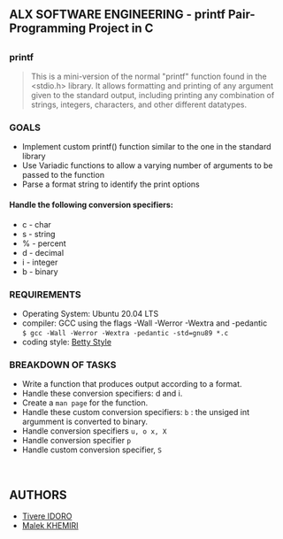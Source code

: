 ## ALX SOFTWARE ENGINEERING - printf Pair-Programming Project in C
##

### printf
> This is a mini-version of the normal "printf" function found in the <stdio.h> library. It allows formatting and printing of any argument given to the standard output, including printing any combination of strings, integers, characters, and other different datatypes.


### GOALS
* Implement custom printf() function similar to the one in the standard library
* Use Variadic functions to allow a varying number of arguments to be passed to the function
* Parse a format string to identify the print options

#### Handle the following conversion specifiers:
* c - char
* s - string
* % - percent
* d - decimal
* i - integer
* b - binary

### REQUIREMENTS

* Operating System: Ubuntu 20.04 LTS
* compiler: GCC using the flags -Wall -Werror -Wextra and -pedantic <br>
`$ gcc -Wall -Werror -Wextra -pedantic -std=gnu89 *.c`
* coding style: [Betty Style](https://github.com/holbertonschool/Betty/blob/master/betty-style.pl)


### BREAKDOWN OF TASKS
* Write a function that produces output according to a format.
* Handle these conversion specifiers: d and i.
* Create a `man page` for the function.
* Handle these custom conversion specifiers: `b` : the unsiged int argumment is converted to binary.
* Handle conversion specifiers `u, o x, X`
* Handle conversion specifier `p`
* Handle custom conversion specifier, `S`

<br>

## AUTHORS
* [Tivere IDORO](https://github.com/tivereidoro)
* [Malek KHEMIRI](https://github.com/KHMalek)
##
